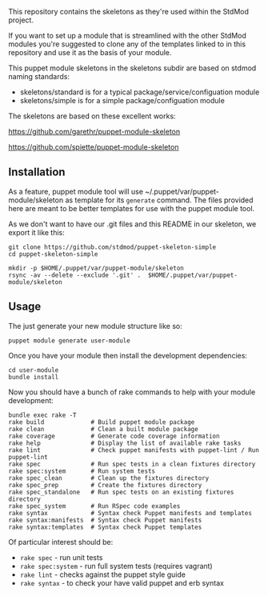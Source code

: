
This repository contains the skeletons as they're used within the StdMod project.

If you want to set up a module that is streamlined with the other StdMod modules you're suggested to clone any of the templates linked to in this repository and use it as the basis of your module.

This puppet module skeletons in the skeletons subdir are based on stdmod naming standards:

 - skeletons/standard is for a typical package/service/configuation module
 - skeletons/simple is for a simple package/configuation module


The skeletons are based on these excellent works:

https://github.com/garethr/puppet-module-skeleton

https://github.com/spiette/puppet-module-skeleton


## Installation

As a feature, puppet module tool will use ~/.puppet/var/puppet-module/skeleton
as template for its `generate` command. The files provided here are
meant to be better templates for use with the puppet module tool.

As we don't want to have our .git files and this README in our skeleton, we export it like this:

    git clone https://github.com/stdmod/puppet-skeleton-simple
    cd puppet-skeleton-simple

    mkdir -p $HOME/.puppet/var/puppet-module/skeleton
    rsync -av --delete --exclude '.git' .  $HOME/.puppet/var/puppet-module/skeleton

## Usage

The just generate your new module structure like so:

    puppet module generate user-module

Once you have your module then install the development dependencies:

    cd user-module
    bundle install

Now you should have a bunch of rake commands to help with your module
development:

    bundle exec rake -T
    rake build             # Build puppet module package
    rake clean             # Clean a built module package
    rake coverage          # Generate code coverage information
    rake help              # Display the list of available rake tasks
    rake lint              # Check puppet manifests with puppet-lint / Run puppet-lint
    rake spec              # Run spec tests in a clean fixtures directory
    rake spec:system       # Run system tests
    rake spec_clean        # Clean up the fixtures directory
    rake spec_prep         # Create the fixtures directory
    rake spec_standalone   # Run spec tests on an existing fixtures directory
    rake spec_system       # Run RSpec code examples
    rake syntax            # Syntax check Puppet manifests and templates
    rake syntax:manifests  # Syntax check Puppet manifests
    rake syntax:templates  # Syntax check Puppet templates

Of particular interest should be:

* `rake spec` - run unit tests
* `rake spec:system` - run full system tests (requires vagrant)
* `rake lint` - checks against the puppet style guide
* `rake syntax` - to check your have valid puppet and erb syntax

